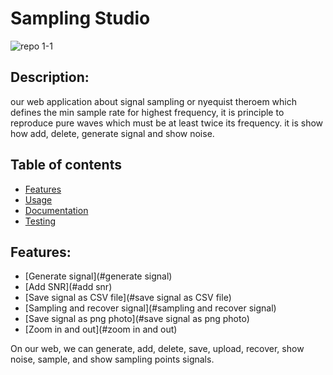 # Sampling Studio 
![repo 1-1](https://github.com/alaayasser01/first-dsp-task/blob/main/photos/sampling%20studio.png)
## Description:
our web application about signal sampling or nyequist theroem which defines the min sample rate for highest frequency, it is principle to reproduce pure waves which must be at least twice its frequency. it is show how add, delete, generate signal and show noise.

## Table of contents

* [Features](#features)
* [Usage](#usage)
* [Documentation](#documentation)
* [Testing](#testing)

## Features:
* [Generate signal](#generate signal)
* [Add SNR](#add snr)
* [Save signal as CSV file](#save signal as CSV file)
* [Sampling and recover signal](#sampling and recover signal)
* [Save signal as png photo](#save signal as png photo)
* [Zoom in and out](#zoom in and out)


On our web, we can generate, add, delete, save, upload, recover, show noise, sample, and show sampling points signals.
